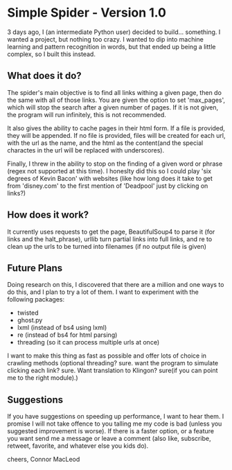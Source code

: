 Simple Spider - Version 1.0
===================

3 days ago, I (an intermediate Python user) decided to build... something.  I wanted a project, but nothing too crazy.  I wanted to dip into machine learning and pattern recognition in words, but that ended up being a little complex, so I built this instead.

What does it do?
-------------

The spider's main objective is to find all links withing a given page, then do the same with all of those links.  You are given the option to set 'max_pages', which will stop the search after a given number of pages.  If it is not given, the program will run infinitely, this is not recommended.

It also gives the ability to cache pages in their html form.  If a file is provided, they will be appended.  If no file is provided, files will be created for each url, with the url as the name, and the html as the content(and the special charactes in the url will be replaced with underscores).

Finally, I threw in the ability to stop on the finding of a given word or phrase (regex not supported at this time).  I honeslty did this so I could play 'six degrees of Kevin Bacon' with websites (like how long does it take to get from 'disney.com' to the first mention of 'Deadpool' just by clicking on links?)


How does it work?
---

It currently uses requests to get the page, BeautifulSoup4 to parse it (for links and the halt_phrase), urllib turn partial links into full links, and re to clean up the urls to be turned into filenames (if no output file is given)


Future Plans
---

Doing research on this, I discovered that there are a million and one ways to do this, and I plan to try a lot of them.  I want to experiment with the following packages:

- twisted
- ghost.py
- lxml (instead of bs4 using lxml)
- re (instead of bs4 for html parsing)
- threading (so it can process multiple urls at once)

I want to make this thing as fast as possible and offer lots of choice in crawling methods (optional threading? sure.  want the program to simulate clicking each link? sure. Want translation to Klingon? sure(if you can point me to the right module).)

Suggestions
---

If you have suggestions on speeding up performance, I want to hear them.  I promise I will not take offence to you talling me my code is bad (unless you suggested improvement is worse).  If there is a faster option, or a feature you want send me a message or leave a comment (also like, subscribe, retweet, favorite, and whatever else you kids do).

cheers, Connor MacLeod
